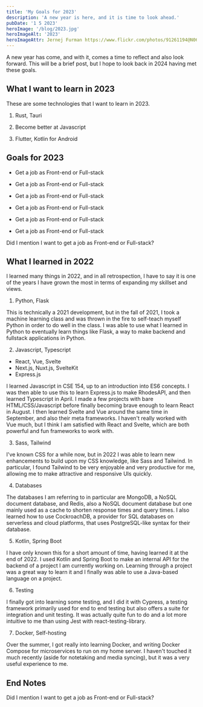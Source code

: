 ```yaml
---
title: 'My Goals for 2023'
description: 'A new year is here, and it is time to look ahead.'
pubDate: '1 5 2023'
heroImage: '/blog/2023.jpg'
heroImageAlt: '2023'
heroImageAttr: Jernej Furman https://www.flickr.com/photos/91261194@N06/49737922987
---
```


A new year has come, and with it, comes a time to reflect and also look forward. This will be a brief post, but I hope to look back in 2024 having met these goals.

## What I want to learn in 2023

These are some technologies that I want to learn in 2023.

1. Rust, Tauri

2. Become better at Javascript

3. Flutter, Kotlin for Android

## Goals for 2023

- Get a job as Front-end or Full-stack

- Get a job as Front-end or Full-stack

- Get a job as Front-end or Full-stack

- Get a job as Front-end or Full-stack

- Get a job as Front-end or Full-stack

- Get a job as Front-end or Full-stack

Did I mention I want to get a job as Front-end or Full-stack?

## What I learned in 2022

I learned many things in 2022, and in all retrospection, I have to say it is one of the years I have grown the most in terms of expanding my skillset and views.

1. Python, Flask

This is technically a 2021 development, but in the fall of 2021, I took a machine learning class and was thrown in the fire to self-teach myself Python in order to do well in the class. I was able to use what I learned in Python to eventually learn things like Flask, a way to make backend and fullstack applications in Python.

2. Javascript, Typescript

- React, Vue, Svelte
- Next.js, Nuxt.js, SvelteKit
- Express.js

I learned Javascript in CSE 154, up to an introduction into ES6 concepts. I was then able to use this to learn Express.js to make RhodesAPI, and then learned Typescript in April. I made a few projects with bare HTML/CSS/Javascript before finally becoming brave enough to learn React in August. I then learned Svelte and Vue around the same time in September, and also their meta frameworks. I haven't really worked with Vue much, but I think I am satisfied with React and Svelte, which are both powerful and fun frameworks to work with.

3. Sass, Tailwind

I've known CSS for a while now, but in 2022 I was able to learn new enhancements to build upon my CSS knowledge, like Sass and Tailwind. In particular, I found Tailwind to be very enjoyable and very productive for me, allowing me to make attractive and responsive UIs quickly.

4. Databases

The databases I am referring to in particular are MongoDB, a NoSQL document database, and Redis, also a NoSQL document database but one mainly used as a cache to shorten response times and query times. I also learned how to use CockroachDB, a provider for SQL databases on serverless and cloud platforms, that uses PostgreSQL-like syntax for their database.

5. Kotlin, Spring Boot

I have only known this for a short amount of time, having learned it at the end of 2022. I used Kotlin and Spring Boot to make an internal API for the backend of a project I am currently working on. Learning through a project was a great way to learn it and I finally was able to use a Java-based language on a project.

6. Testing

I finally got into learning some testing, and I did it with Cypress, a testing framework primarily used for end to end testing but also offers a suite for integration and unit testing. It was actually quite fun to do and a lot more intuitive to me than using Jest with react-testing-library.

7. Docker, Self-hosting

Over the summer, I got really into learning Docker, and writing Docker Compose for microservices to run on my home server. I haven't touched it much recently (aside for notetaking and media syncing), but it was a very useful experience to me.

## End Notes

Did I mention I want to get a job as Front-end or Full-stack?